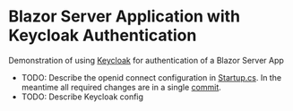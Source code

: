# Blazor Server Application with Keycloak Authentication
Demonstration of using [Keycloak](https://www.keycloak.org/) for authentication of a Blazor Server App

- TODO: Describe the openid connect configuration in [Startup.cs](BlazorAuthSample/Startup.cs). In the meantime all required changes are in a single [commit](https://github.com/csinisa/blazor_server_keycloak/commit/4a20c0e7155feaf549d271e8ee56aaca9bf22bb9).
- TODO: Describe Keycloak config
